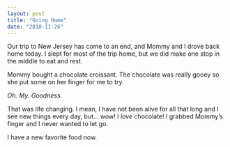 ```yaml
---
layout: post
title: "Going Home"
date: "2018-11-26"
---
```


Our trip to New Jersey has come to an end, and Mommy and I drove back home today. I slept for most of the trip home, but we did make one stop in the middle to eat and rest.

Mommy bought a chocolate croissant. The chocolate was really gooey so she put some on her finger for me to try.

*Oh. My. Goodness.*

That was life changing. I mean, I have not been alive for all that long and I see new things every day, but… wow! I *love* chocolate! I grabbed  Mommy’s finger and I never wanted to let go.

I have a new favorite food now.
